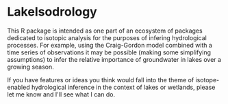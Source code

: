 # LakeIsodrology

This R package is intended as one part of an ecosystem of packages dedicated to isotopic analysis for the purposes of infering hydrological processes. For example, using the Craig-Gordon model combined with a time series of observations it may be possible (making some simplifying assumptions) to infer the relative importance of groundwater in lakes over a growing season.

If you have features or ideas you think would fall into the theme of isotope-enabled hydrological inference in the context of lakes or wetlands, please let me know and I'll see what I can do.